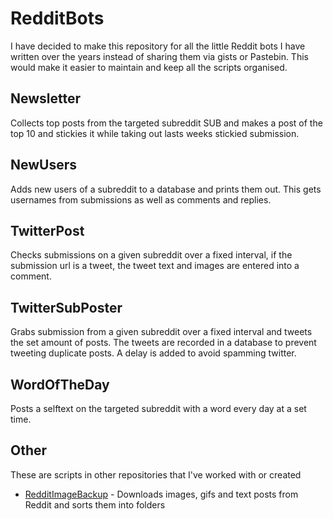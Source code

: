 # RedditBots

I have decided to make this repository for all the little Reddit bots I have written over the years instead of sharing them via gists or Pastebin. This would make it easier to maintain and keep all the scripts organised.


## Newsletter
Collects top posts from the targeted subreddit SUB and makes a post of the top 10 and stickies it while taking out lasts weeks stickied submission.

## NewUsers
Adds new users of a subreddit to a database and prints them out. This gets usernames from submissions as well as comments and replies.

## TwitterPost
Checks submissions on a given subreddit over a fixed interval, if
the submission url is a tweet, the tweet text and images are
entered into a comment.

## TwitterSubPoster
Grabs submission from a given subreddit over a fixed interval and tweets the
set amount of posts. The tweets are recorded in a database to prevent
tweeting duplicate posts. A delay is added to avoid spamming twitter.

## WordOfTheDay
Posts a selftext on the targeted subreddit with a word every day at a set time.

## Other
These are scripts in other repositories that I've worked with or created

- [RedditImageBackup](https://github.com/LameLemon/RedditImageBackup) - Downloads images, gifs and text posts from Reddit and sorts them into folders

